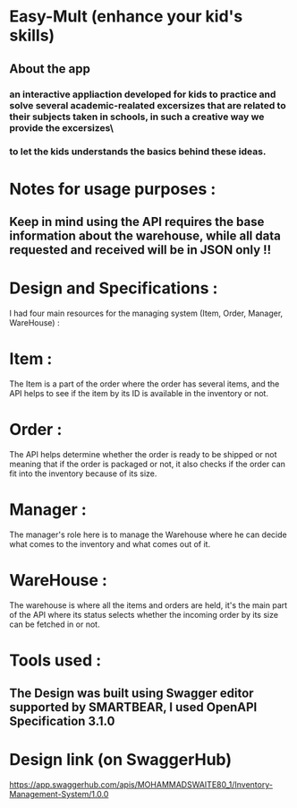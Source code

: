 # Easy-Mult (enhance your kid's skills)

## About the app
### an interactive appliaction developed for kids to practice and solve several academic-realated excersizes that are related to their subjects taken in schools, in such a creative way we provide the excersizes\
### to let the kids understands the basics behind these ideas.

# Notes for usage purposes :
## Keep in mind using the API requires the base information about the warehouse, while all data requested and received will be in JSON only !!



# Design and Specifications :

I had four main resources for the managing system (Item, Order, Manager, WareHouse) :


<!---![img1111](https://github.com/kevinhamood/Inventory-Management-System/assets/54774286/fc9ab23b-7d8e-4b11-a66b-24fd26462756)-->


# Item :
The Item is a part of the order where the order has several items, and the API helps to see if the item by its ID is available in the inventory or not.

<!---![img2222](https://github.com/kevinhamood/Inventory-Management-System-/assets/54774286/73954657-8ef6-49ea-afac-cffd5e98f7e1)-->



# Order :

The API helps determine whether the order is ready to be shipped or not meaning that if the order is packaged or not, it also checks if the order can fit into the inventory because of its size.


<!--- ![img3333](https://github.com/kevinhamood/Inventory-Management-System-/assets/54774286/4d8c2843-607b-42d6-8a45-a5ade3c07366) -->



# Manager :

The manager's role here is to manage the Warehouse where he can decide what comes to the inventory and what comes out of it.

<!--- ![img4444](https://github.com/kevinhamood/Inventory-Management-System/assets/54774286/db56c93d-d5e7-43bc-8996-4b565847cdf6) -->


# WareHouse :

The warehouse is where all the items and orders are held, it's the main part of the API where its status selects whether the incoming order by its size can be fetched in or not.

<!--- ![img5555](https://github.com/kevinhamood/Inventory-Management-System-/assets/54774286/dc77803d-8e2e-402d-a817-97a1ac676c20) -->


# Tools used :
## The Design was built using Swagger editor supported by SMARTBEAR, I used OpenAPI Specification 3.1.0 

# Design link (on SwaggerHub)
https://app.swaggerhub.com/apis/MOHAMMADSWAITE80_1/Inventory-Management-System/1.0.0
